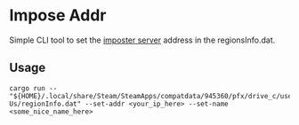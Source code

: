 # Impose Addr

Simple CLI tool to set the [imposter server](https://github.com/AeonLucid/Impostor) address in the regionsInfo.dat.

## Usage

```
cargo run -- "${HOME}/.local/share/Steam/SteamApps/compatdata/945360/pfx/drive_c/users/steamuser/AppData/LocalLow/Innersloth/Among Us/regionInfo.dat" --set-addr <your_ip_here> --set-name <some_nice_name_here>
```
